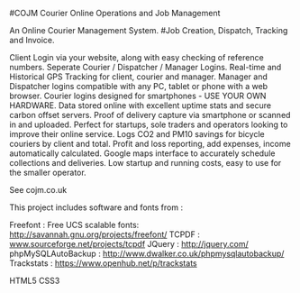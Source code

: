 #COJM
Courier Online Operations and Job Management

An Online Courier Management System.
#Job Creation, Dispatch, Tracking and Invoice.

Client Login via your website, along with easy checking of reference numbers.
Seperate Courier / Dispatcher / Manager Logins.
Real-time and Historical GPS Tracking for client, courier and manager.
Manager and Dispatcher logins compatible with any PC, tablet or phone with a web browser.
Courier logins designed for smartphones - USE YOUR OWN HARDWARE.
Data stored online with excellent uptime stats and secure carbon offset servers.
Proof of delivery capture via smartphone or scanned in and uploaded.
Perfect for startups, sole traders and operators looking to improve their online service.
Logs CO2 and PM10 savings for bicycle couriers by client and total.
Profit and loss reporting, add expenses, income automatically calculated.
Google maps interface to accurately schedule collections and deliveries.
Low startup and running costs, easy to use for the smaller operator.

See cojm.co.uk

This project includes software and fonts from :

Freefont : Free UCS scalable fonts: http://savannah.gnu.org/projects/freefont/
TCPDF : www.sourceforge.net/projects/tcpdf
JQuery : http://jquery.com/
phpMySQLAutoBackup : http://www.dwalker.co.uk/phpmysqlautobackup/
Trackstats : https://www.openhub.net/p/trackstats

HTML5 CSS3